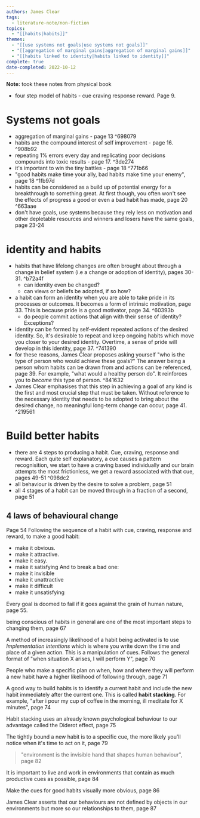 ```yaml
---
authors: James Clear
tags:
  - literature-note/non-fiction
topics:
  - "[[habits|habits]]"
themes:
  - "[[use systems not goals|use systems not goals]]"
  - "[[aggregation of marginal gains|aggregation of marginal gains]]"
  - "[[habits linked to identity|habits linked to identity]]"
complete: true
date-completed: 2022-10-12
---
```

**Note:** took these notes from physical book

- four step model of habits - cue craving response reward. Page 9.
# Systems not goals
- aggregation of marginal gains - page 13 ^698079
- habits are the compound interest of self improvement - page 16. ^908b92
- repeating 1% errors every day and replicating poor decisions compounds into toxic results - page 17.  ^3de274
- it's important to win the tiny battles - page 18 ^771b66
- "good habits make time your ally, bad habits make time your enemy", page 18 ^1fb97d
- habits can be considered as a build up of potential energy for a breakthrough to something great. At first though, you often won't see the effects of progress a good or even a bad habit has made, page 20 ^663aae
- don't have goals, use systems because they rely less on motivation and other depletable resources and winners and losers have the same goals, page 23-24
# identity and habits
- habits that have lifelong changes are often brought about through a change in belief system (i.e a change or adoption of identity), pages 30-31. ^b72a4f
	- can identity even be changed?
	- can views or beliefs be adopted, if so how?
- a habit can form an identity when you are able to take pride in its processes or outcomes. It becomes a form of intrinsic motivation, page 33. This is because pride is a good motivator, page 34. ^60393b
	- do people commit actions that align with their sense of identity? Exceptions? 
- identity can be formed by self-evident repeated actions of the desired identity. So, it's desirable to repeat and keep ongoing habits which move you closer to your desired identity. Overtime, a sense of pride will develop in this identity, page 37. ^741390
- for these reasons, James Clear proposes asking yourself "who is the type of person who would achieve these goals?" The answer being a person whom habits can be drawn from and actions can be referenced, page 39. For example, "what would a healthy person do". It reinforces you to *become* this type of person. ^841632
- James Clear emphasises that this step in achieving a goal of any kind is the first and most crucial step that must be taken. Without reference to the necessary identity that needs to be adopted to bring about the desired change, no meaningful long-term change can occur, page 41. ^219561
# Build better habits
- there are 4 steps to producing a habit. Cue, craving, response and reward. Each quite self explanatory, a cue causes a pattern recognisition, we start to have a craving based individually and our brain attempts the most frictionless, we get a reward associated with that cue, pages 49-51 ^098dc2
- all behaviour is driven by the desire to solve a problem, page 51
- all 4 stages of a habit can be moved through in a fraction of a second, page 51

## 4 laws of behavioural change
Page 54
Following the sequence of a habit with cue, craving, response and reward, to make a good habit:
- make it obvious.
- make it attractive.
- make it easy.
- make it satisfying
And to break a bad one:
- make it invisible
- make it unattractive
- make it difficult
- make it unsatisfying


Every goal is doomed to fail if it goes against the grain of human nature, page 55.


being conscious of habits in general are one of the most important steps to changing them, page 67

A method of increasingly likelihood of a habit being activated is to use *Implementation intentions* which is where you write down the time and place of a given action. This is a manipulation of cues. Follows the general format of "when situation X arises, I will perform Y", page 70

People who make a specific plan on when, how and where they will perform a new habit have a higher likelihood of following through, page 71

A good way to build habits is to identify a current habit and include the new habit immediately after the current one. This is called **habit stacking**. For example, "after i pour my cup of coffee in the morning, ill meditate for X minutes", page 74

Habit stacking uses an already known psychological behaviour to our advantage called the Diderot effect, page 75

The tightly bound a new habit is to a specific cue, the more likely you'll notice when it's time to act on it, page 79

> "environment is the invisible hand that shapes human behaviour", page 82


It is important to live and work in environments that contain as much productive cues as possible, page 84

Make the cues for good habits visually more obvious, page 86

James Clear asserts that our behaviours are not defined by objects in our environments but more so our relationships to them, page 87